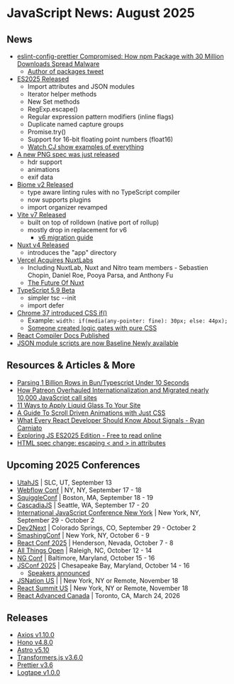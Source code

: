 # JavaScript News: August 2025

## News

- [eslint-config-prettier Compromised: How npm Package with 30 Million Downloads Spread Malware](https://safedep.io/eslint-config-prettier-major-npm-supply-chain-hack/)
  - [Author of packages tweet](https://x.com/JounQin/status/1946297662069993690)
- [ES2025 Released](https://2ality.com/2025/06/ecmascript-2025.html)
  - Import attributes and JSON modules
  - Iterator helper methods
  - New Set methods
  - RegExp.escape()
  - Regular expression pattern modifiers (inline flags)
  - Duplicate named capture groups
  - Promise.try()
  - Support for 16-bit floating point numbers (float16)
  - [Watch CJ show examples of everything](https://www.youtube.com/watch?v=1-cjrEMj_us)
- [A new PNG spec was just released](https://www.programmax.net/articles/png-is-back/)
  - hdr support
  - animations
  - exif data
- [Biome v2 Released](https://biomejs.dev/blog/biome-v2/)
  - type aware linting rules with no TypeScript compiler
  - now supports plugins
  - import organizer revamped
- [Vite v7 Released](https://vite.dev/blog/announcing-vite7.html)
  - built on top of rolldown (native port of rollup)
  - mostly drop in replacement for v6
    - [v6 migration guide](https://vite.dev/guide/migration.html)
- [Nuxt v4 Released](https://nuxt.com/blog/v4)
  - introduces the "app" directory
- [Vercel Acquires NuxtLabs](https://vercel.com/blog/nuxtlabs-joins-vercel)
  - Including NuxtLab, Nuxt and Nitro team members - Sebastien Chopin, Daniel Roe, Pooya Parsa, and Anthony Fu
  - [The Future Of Nuxt](https://github.com/nuxt/nuxt/discussions/32559)
- [TypeScript 5.9 Beta](https://devblogs.microsoft.com/typescript/announcing-typescript-5-9-beta/)
  - simpler tsc --init
  - import defer
- [Chrome 37 introduced CSS if()](https://developer.chrome.com/blog/if-article)
  - Example: `width: if(media(any-pointer: fine): 30px; else: 44px);`
  - [Someone created logic gates with pure CSS](https://yongsk0066.github.io/css_if_logic_gate/)
- [React Compiler Docs Published](https://react.dev/learn/react-compiler)
- [JSON module scripts are now Baseline Newly available](https://web.dev/blog/json-imports-baseline-newly-available)

## Resources & Articles & More

- [Parsing 1 Billion Rows in Bun/Typescript Under 10 Seconds](https://www.taekim.dev/writing/parsing-1b-rows-in-bun)
- [How Patreon Overhauled Internationalization and Migrated nearly 10,000 JavaScript call sites](https://www.patreon.com/posts/133137028)
- [11 Ways to Apply Liquid Glass To Your Site](https://ruri.design/blog/liquid-glass)
- [A Guide To Scroll Driven Animations with Just CSS](https://webkit.org/blog/17101/a-guide-to-scroll-driven-animations-with-just-css/)
- [What Every React Developer Should Know About Signals - Ryan Carniato](https://www.youtube.com/watch?v=VgGl9i-OBBI)
- [Exploring JS ES2025 Edition - Free to read online](https://exploringjs.com/js/)
- [HTML spec change: escaping < and > in attributes](https://developer.chrome.com/blog/escape-attributes)

## Upcoming 2025 Conferences

- [UtahJS](https://www.utahjs.com/conference) | SLC, UT, September 13
- [Webflow Conf](https://webflow.com/webflowconf) | NY, NY, September 17 - 18
- [SquiggleConf](https://2025.squiggleconf.com/) | Boston, MA, September 18 - 19
- [CascadiaJS](https://cascadiajs.com/2025) | Seattle, WA, September 17 - 20
- [International JavaScript Conference New York](https://javascript-conference.com/new-york/) | New York, NY, September 29 - October 2
- [Dev2Next](https://www.dev2next.com/) | Colorado Springs, CO, September 29 - October 2
- [SmashingConf](https://smashingconf.com/ny-2025) | New York, NY, October 6 - 9
- [React Conf 2025](https://conf.react.dev/) | Henderson, Nevada, October 7 - 8
- [All Things Open](https://2025.allthingsopen.org/) | Raleigh, NC, October 12 - 14
- [NG Conf](https://ng-conf.org/) | Baltimore, Maryland, October 15 - 16
- [JSConf 2025](https://events.linuxfoundation.org/jsconf-north-america/) | Chesapeake Bay, Maryland, October 14 - 16
  - [Speakers announced](https://openjsf.org/blog/jsconf-25-speakers-announced)
- [JSNation US](https://jsnation.us/) |  | New York, NY or Remote, November 18
- [React Summit US](https://reactsummit.us/) | New York, NY or Remote, November 18
- [React Advanced Canada](https://reactadvanced.com/canada/) | Toronto, CA, March 24, 2026

## Releases

- [Axios v1.10.0](https://github.com/axios/axios/releases/tag/v1.10.0)
- [Hono v4.8.0](https://github.com/honojs/hono/releases/tag/v4.8.0)
- [Astro v5.10](https://astro.build/blog/astro-5100/)
- [Transformers.js v3.6.0](https://github.com/huggingface/transformers.js/releases/tag/3.6.0)
- [Prettier v3.6](https://prettier.io/blog/2025/06/23/3.6.0)
- [Logtape v1.0.0](https://hackers.pub/@hongminhee/2025/announcing-logtape-1-0)
